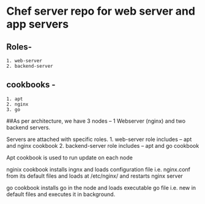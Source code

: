 # Chef server repo for web server and app servers
## Roles- 
    1. web-server
    2. backend-server
## cookbooks - 
    1. apt
    2. nginx
    3. go
    
##As per architecture, we have 3 nodes – 1 Webserver (nginx) and two backend servers.

Servers are attached with specific roles.
    1. web-server role includes – apt and nginx cookbook
    2. backend-server role includes – apt and go cookbook

Apt cookbook is used to run update on each node

nginix cookbook installs ingnx and loads configuration file i.e. nginx.conf from its default files and loads at /etc/nginx/ and restarts nginx server

go cookbook installs go in the node and loads executable go file i.e. new in default files and executes it in background.
